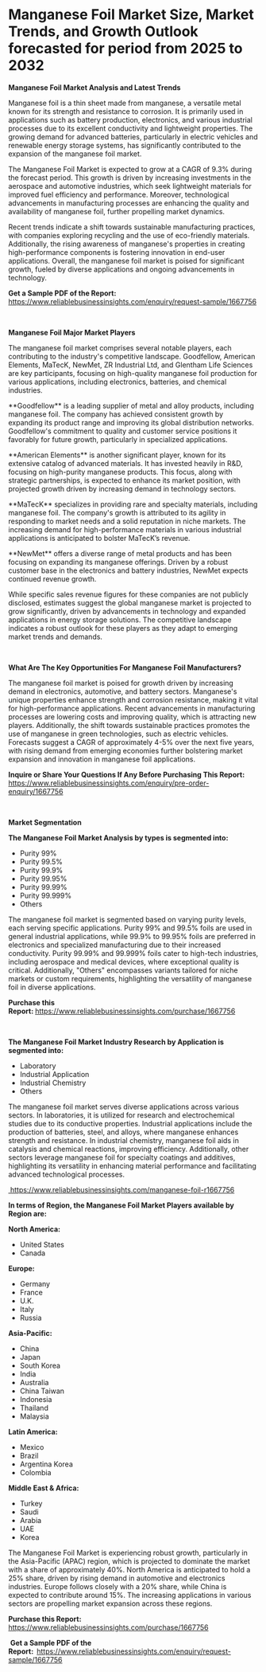 <p><h1>Manganese Foil Market Size, Market Trends, and Growth Outlook forecasted for period from 2025 to 2032</h1></p><p><strong>Manganese Foil Market Analysis and Latest Trends</strong></p>
<p><p>Manganese foil is a thin sheet made from manganese, a versatile metal known for its strength and resistance to corrosion. It is primarily used in applications such as battery production, electronics, and various industrial processes due to its excellent conductivity and lightweight properties. The growing demand for advanced batteries, particularly in electric vehicles and renewable energy storage systems, has significantly contributed to the expansion of the manganese foil market.</p><p>The Manganese Foil Market is expected to grow at a CAGR of 9.3% during the forecast period. This growth is driven by increasing investments in the aerospace and automotive industries, which seek lightweight materials for improved fuel efficiency and performance. Moreover, technological advancements in manufacturing processes are enhancing the quality and availability of manganese foil, further propelling market dynamics. </p><p>Recent trends indicate a shift towards sustainable manufacturing practices, with companies exploring recycling and the use of eco-friendly materials. Additionally, the rising awareness of manganese's properties in creating high-performance components is fostering innovation in end-user applications. Overall, the manganese foil market is poised for significant growth, fueled by diverse applications and ongoing advancements in technology.</p></p>
<p><strong>Get a Sample PDF of the Report:&nbsp;</strong> <a href="https://www.reliablebusinessinsights.com/enquiry/request-sample/1667756?utm_campaign=3436&utm_medium=2&utm_source=Github&utm_content=ia&utm_term=18042025&utm_id=manganese-foil">https://www.reliablebusinessinsights.com/enquiry/request-sample/1667756</a></p>
<p>&nbsp;</p>
<p><strong>Manganese Foil Major Market Players</strong></p>
<p><p>The manganese foil market comprises several notable players, each contributing to the industry's competitive landscape. Goodfellow, American Elements, MaTecK, NewMet, ZR Industrial Ltd, and Glentham Life Sciences are key participants, focusing on high-quality manganese foil production for various applications, including electronics, batteries, and chemical industries.</p><p>**Goodfellow** is a leading supplier of metal and alloy products, including manganese foil. The company has achieved consistent growth by expanding its product range and improving its global distribution networks. Goodfellow's commitment to quality and customer service positions it favorably for future growth, particularly in specialized applications.</p><p>**American Elements** is another significant player, known for its extensive catalog of advanced materials. It has invested heavily in R&D, focusing on high-purity manganese products. This focus, along with strategic partnerships, is expected to enhance its market position, with projected growth driven by increasing demand in technology sectors.</p><p>**MaTecK** specializes in providing rare and specialty materials, including manganese foil. The company's growth is attributed to its agility in responding to market needs and a solid reputation in niche markets. The increasing demand for high-performance materials in various industrial applications is anticipated to bolster MaTecK’s revenue.</p><p>**NewMet** offers a diverse range of metal products and has been focusing on expanding its manganese offerings. Driven by a robust customer base in the electronics and battery industries, NewMet expects continued revenue growth.</p><p>While specific sales revenue figures for these companies are not publicly disclosed, estimates suggest the global manganese market is projected to grow significantly, driven by advancements in technology and expanded applications in energy storage solutions. The competitive landscape indicates a robust outlook for these players as they adapt to emerging market trends and demands.</p></p>
<p>&nbsp;</p>
<p><strong>What Are The Key Opportunities For Manganese Foil Manufacturers?</strong></p>
<p><p>The manganese foil market is poised for growth driven by increasing demand in electronics, automotive, and battery sectors. Manganese's unique properties enhance strength and corrosion resistance, making it vital for high-performance applications. Recent advancements in manufacturing processes are lowering costs and improving quality, which is attracting new players. Additionally, the shift towards sustainable practices promotes the use of manganese in green technologies, such as electric vehicles. Forecasts suggest a CAGR of approximately 4-5% over the next five years, with rising demand from emerging economies further bolstering market expansion and innovation in manganese foil applications.</p></p>
<p><strong>Inquire or Share Your Questions If Any Before Purchasing This Report:</strong> <a href="https://www.reliablebusinessinsights.com/enquiry/pre-order-enquiry/1667756?utm_campaign=3436&utm_medium=2&utm_source=Github&utm_content=ia&utm_term=18042025&utm_id=manganese-foil">https://www.reliablebusinessinsights.com/enquiry/pre-order-enquiry/1667756</a></p>
<p>&nbsp;</p>
<p><strong>Market Segmentation</strong></p>
<p><strong>The Manganese Foil Market Analysis by types is segmented into:</strong></p>
<p><ul><li>Purity 99%</li><li>Purity 99.5%</li><li>Purity 99.9%</li><li>Purity 99.95%</li><li>Purity 99.99%</li><li>Purity 99.999%</li><li>Others</li></ul></p>
<p><p>The manganese foil market is segmented based on varying purity levels, each serving specific applications. Purity 99% and 99.5% foils are used in general industrial applications, while 99.9% to 99.95% foils are preferred in electronics and specialized manufacturing due to their increased conductivity. Purity 99.99% and 99.999% foils cater to high-tech industries, including aerospace and medical devices, where exceptional quality is critical. Additionally, "Others" encompasses variants tailored for niche markets or custom requirements, highlighting the versatility of manganese foil in diverse applications.</p></p>
<p><strong>Purchase this Report:&nbsp;</strong><a href="https://www.reliablebusinessinsights.com/purchase/1667756?utm_campaign=3436&utm_medium=2&utm_source=Github&utm_content=ia&utm_term=18042025&utm_id=manganese-foil">https://www.reliablebusinessinsights.com/purchase/1667756</a></p>
<p>&nbsp;</p>
<p><strong>The Manganese Foil Market Industry Research by Application is segmented into:</strong></p>
<p><ul><li>Laboratory</li><li>Industrial Application</li><li>Industrial Chemistry</li><li>Others</li></ul></p>
<p><p>The manganese foil market serves diverse applications across various sectors. In laboratories, it is utilized for research and electrochemical studies due to its conductive properties. Industrial applications include the production of batteries, steel, and alloys, where manganese enhances strength and resistance. In industrial chemistry, manganese foil aids in catalysis and chemical reactions, improving efficiency. Additionally, other sectors leverage manganese foil for specialty coatings and additives, highlighting its versatility in enhancing material performance and facilitating advanced technological processes.</p></p>
<p><a href="https://www.reliablebusinessinsights.com/manganese-foil-r1667756?utm_campaign=3436&utm_medium=2&utm_source=Github&utm_content=ia&utm_term=18042025&utm_id=manganese-foil">&nbsp;https://www.reliablebusinessinsights.com/manganese-foil-r1667756</a></p>
<p><strong>In terms of Region, the Manganese Foil Market Players available by Region are:</strong></p>
<p>
    <p> <strong> North America: </strong>
        <ul>
            <li>United States</li>
            <li>Canada</li>
        </ul>
        </p> 
    <p> <strong> Europe: </strong>
        <ul>
            <li>Germany</li>
            <li>France</li>
            <li>U.K.</li>
            <li>Italy</li>
            <li>Russia</li>
        </ul>
        </p> 
    <p> <strong> Asia-Pacific: </strong>
        <ul>
            <li>China</li>
            <li>Japan</li>
            <li>South Korea</li>
            <li>India</li>
            <li>Australia</li>
            <li>China Taiwan</li>
            <li>Indonesia</li>
            <li>Thailand</li>
            <li>Malaysia</li>
        </ul>
        </p> 
    <p> <strong> Latin America: </strong>
        <ul>
            <li>Mexico</li>
            <li>Brazil</li>
            <li>Argentina Korea</li>
            <li>Colombia</li>
        </ul>
        </p> 
    <p> <strong> Middle East & Africa: </strong>
        <ul>
            <li>Turkey</li>
            <li>Saudi</li>
            <li>Arabia</li>
            <li>UAE</li>
            <li>Korea</li>
        </ul>
    </p>
    </p>
<p><p>The Manganese Foil Market is experiencing robust growth, particularly in the Asia-Pacific (APAC) region, which is projected to dominate the market with a share of approximately 40%. North America is anticipated to hold a 25% share, driven by rising demand in automotive and electronics industries. Europe follows closely with a 20% share, while China is expected to contribute around 15%. The increasing applications in various sectors are propelling market expansion across these regions.</p></p>
<p><strong>Purchase this Report: </strong><a href="https://www.reliablebusinessinsights.com/purchase/1667756?utm_campaign=3436&utm_medium=2&utm_source=Github&utm_content=ia&utm_term=18042025&utm_id=manganese-foil">https://www.reliablebusinessinsights.com/purchase/1667756</a></p>
<p>&nbsp;<strong>Get a Sample PDF of the Report:&nbsp;&nbsp;</strong><a href="https://www.reliablebusinessinsights.com/enquiry/request-sample/1667756?utm_campaign=3436&utm_medium=2&utm_source=Github&utm_content=ia&utm_term=18042025&utm_id=manganese-foil">https://www.reliablebusinessinsights.com/enquiry/request-sample/1667756</a></p>
<p><strong></strong></p>
<p><p></p><p></p><p></p></p>
